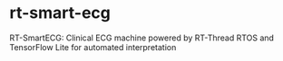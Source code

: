# rt-smart-ecg
RT-SmartECG: Clinical ECG machine powered by RT-Thread RTOS and TensorFlow Lite for automated interpretation

